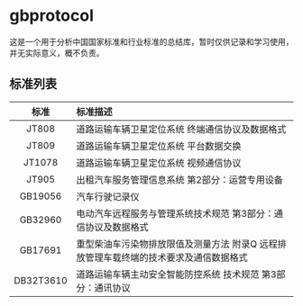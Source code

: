 # gbprotocol
这是一个用于分析中国国家标准和行业标准的总结库，暂时仅供记录和学习使用，并无实际意义，概不负责。

## 标准列表

|   标准    | 标准描述                                                       |
| :-------: | :------------------------------------------------------------- |
|   JT808   | 道路运输车辆卫星定位系统 终端通信协议及数据格式                |
|   JT809   | 道路运输车辆卫星定位系统 平台数据交换                          |
|  JT1078   | 道路运输车辆卫星定位系统 视频通信协议                          |
|   JT905   | 出租汽车服务管理信息系统 第2部分：运营专用设备                 |
|  GB19056  | 汽车行驶记录仪 |
|  GB32960  | 电动汽车远程服务与管理系统技术规范 第3部分：通信协议及数据格式 |
|  GB17691  | 重型柴油车污染物排放限值及测量方法 附录Q 远程排放管理车载终端的技术要求及通信数据格式 |
| DB32T3610 | 道路运输车辆主动安全智能防控系统 技术规范 第3部分：通讯协议    |
